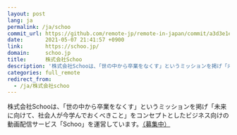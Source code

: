 ```yaml
---
layout: post
lang: ja
permalink: /ja/schoo
commit_url: https://github.com/remote-jp/remote-in-japan/commit/a3d3e1e4923cd7aff49988677f0e629d298b2f76
date:       2021-05-07 21:41:57 +0900
link:       https://schoo.jp/
domain:     schoo.jp
title:      株式会社Schoo
description: '株式会社Schooは、「世の中から卒業をなくす」というミッションを掲げ「未来に向けて、社会人が今学んでおくべきこと」をコンセプトとしたビジネス向けの動画配信サービス「Schoo」を運営しています。（募集中）'
categories: full_remote
redirect_from:
  - /ja/株式会社schoo
---
```


<p>株式会社Schooは、「世の中から卒業をなくす」というミッションを掲げ「未来に向けて、社会人が今学んでおくべきこと」をコンセプトとしたビジネス向けの動画配信サービス「Schoo」を運営しています。<a href="https://corp.schoo.jp/recruit/">（募集中）</a></p>

